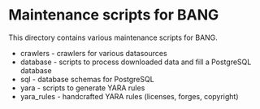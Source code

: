# Maintenance scripts for BANG

This directory contains various maintenance scripts for BANG.

* crawlers - crawlers for various datasources
* database - scripts to process downloaded data and fill a PostgreSQL database
* sql - database schemas for PostgreSQL
* yara - scripts to generate YARA rules
* yara\_rules - handcrafted YARA rules (licenses, forges, copyright)

